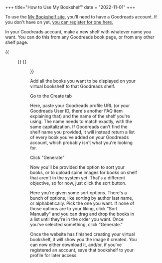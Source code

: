 +++
title="How to Use My Bookshelf"
date = "2022-11-01"
+++

To use the [My Bookshelf site](https://bookshelf-lime.vercel.app), you'll need to have a Goodreads account. If you don't have on yet, [you can register for one here.](https://www.goodreads.com/user/sign_up)

In your Goodreads account, make a new shelf with whatever name you want. You can do this from any Goodreads book page, or from any other shelf page.

{{<figure src="https://i.imgur.com/wLkjkui.png" alt="add shelf from book page">}}
{{<figure src="https://i.imgur.com/5Kb8dGc.png" alt="add shelf from shelf page">}}

Add all the books you want to be displayed on your virtual bookshelf to that Goodreads shelf.

Go to the Create tab

Here, paste your Goodreads profile URL (or your Goodreads User ID, there's another FAQ item explaining that) and the name of the shelf you're using. The name needs to match exactly, with the same capitalization. If Goodreads can't find the shelf name you provided, it will instead return a list of every book you've added on your Goodreads account, which probably isn't what you're looking for.

Click "Generate"

Now you'll be provided the option to sort your books, or to upload spine images for books on shelf that aren't in the system yet. That's a different objective, so for now, just click the sort button.

Here you're given some sort options. There's a bunch of options, like sorting by author last name, or alphabetically. Pick the one you want. If none of those options are to your liking, click "Sort Manually" and you can drag and drop the books in a list until they're in the order you want. Once you've selected something, click "Generate."

Once the website has finished creating your virtual bookshelf, it will show you the image it created. You can now either download it, and/or, if you've registered an account, save that bookshelf to your profile for later access.